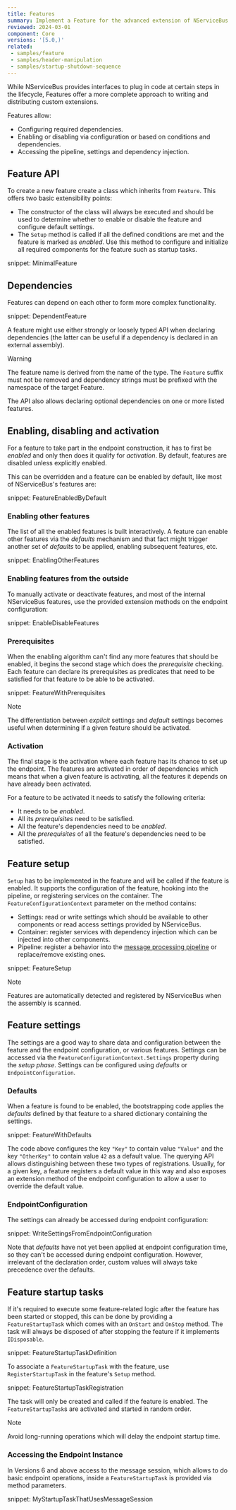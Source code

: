```yaml
---
title: Features
summary: Implement a Feature for the advanced extension of NServiceBus.
reviewed: 2024-03-01
component: Core
versions: '[5.0,)'
related:
 - samples/feature
 - samples/header-manipulation
 - samples/startup-shutdown-sequence
---
```


While NServiceBus provides interfaces to plug in code at certain steps in the lifecycle, Features offer a more complete approach to writing and distributing custom extensions.

Features allow:

 * Configuring required dependencies.
 * Enabling or disabling via configuration or based on conditions and dependencies.
 * Accessing the pipeline, settings and dependency injection.


## Feature API

To create a new feature create a class which inherits from `Feature`. This offers two basic extensibility points:

 * The constructor of the class will always be executed and should be used to determine whether to enable or disable the feature and configure default settings.
 * The `Setup` method is called if all the defined conditions are met and the feature is marked as *enabled*. Use this method to configure and initialize all required components for the feature such as startup tasks.

snippet: MinimalFeature


## Dependencies

Features can depend on each other to form more complex functionality.

snippet: DependentFeature

A feature might use either strongly or loosely typed API when declaring dependencies (the latter can be useful if a dependency is declared in an external assembly).

> [!WARNING]
> The feature name is derived from the name of the type. The `Feature` suffix must not be removed and dependency strings must be prefixed with the namespace of the target Feature.

The API also allows declaring optional dependencies on one or more listed features.


## Enabling, disabling and activation

For a feature to take part in the endpoint construction, it has to first be *enabled* and only then does it qualify for *activation*.   By default, features are disabled unless explicitly enabled.

This can be overridden and a feature can be enabled by default, like most of NServiceBus's features are:

snippet: FeatureEnabledByDefault


### Enabling other features

The list of all the enabled features is built interactively. A feature can enable other features via the *defaults* mechanism and that fact might trigger another set of *defaults* to be applied, enabling subsequent features, etc.

snippet: EnablingOtherFeatures


### Enabling features from the outside

To manually activate or deactivate features, and most of the internal NServiceBus features, use the provided extension methods on the endpoint configuration:

snippet: EnableDisableFeatures


### Prerequisites

When the enabling algorithm can't find any more features that should be enabled, it begins the second stage which does the *prerequisite* checking. Each feature can declare its prerequisites as predicates that need to be satisfied for that feature to be able to be activated.

snippet: FeatureWithPrerequisites

> [!NOTE]
> The differentiation between *explicit* settings and *default* settings becomes useful when determining if a given feature should be activated.


### Activation

The final stage is the activation where each feature has its chance to set up the endpoint. The features are activated in order of dependencies which means that when a given feature is activating, all the features it depends on have already been activated.

For a feature to be activated it needs to satisfy the following criteria:

 * It needs to be *enabled*.
 * All its *prerequisites* need to be satisfied.
 * All the feature's dependencies need to be *enabled*.
 * All the *prerequisites* of all the feature's dependencies need to be satisfied.


## Feature setup

`Setup` has to be implemented in the feature and will be called if the feature is enabled. It supports the configuration of the feature, hooking into the pipeline, or registering services on the container. The `FeatureConfigurationContext` parameter on the method contains:

 * Settings: read or write settings which should be available to other components or read access settings provided by NServiceBus.
 * Container: register services with dependency injection which can be injected into other components.
 * Pipeline: register a behavior into the [message processing pipeline](/nservicebus/pipeline/) or replace/remove existing ones.

snippet: FeatureSetup

> [!NOTE]
> Features are automatically detected and registered by NServiceBus when the assembly is scanned.


## Feature settings

The settings are a good way to share data and configuration between the feature and the endpoint configuration, or various features. Settings can be accessed via the `FeatureConfigurationContext.Settings` property during the *setup phase*. Settings can be configured using *defaults* or `EndpointConfiguration`.


### Defaults

When a feature is found to be enabled, the bootstrapping code applies the *defaults* defined by that feature to a shared dictionary containing the settings.

snippet: FeatureWithDefaults

The code above configures the key `"Key"` to contain value `"Value"` and the key `"OtherKey"` to contain value `42` as a default value. The querying API allows distinguishing between these two types of registrations. Usually, for a given key, a feature registers a default value in this way and also exposes an extension method of the endpoint configuration to allow a user to override the default value.


### EndpointConfiguration

The settings can already be accessed during endpoint configuration:

snippet: WriteSettingsFromEndpointConfiguration

Note that *defaults* have not yet been applied at endpoint configuration time, so they can't be accessed during endpoint configuration. However, irrelevant of the declaration order, custom values will always take precedence over the defaults.


## Feature startup tasks

If it's required to execute some feature-related logic after the feature has been started or stopped, this can be done by providing a `FeatureStartupTask` which comes with an `OnStart` and `OnStop` method. The task will always be disposed of after stopping the feature if it implements `IDisposable`.

snippet: FeatureStartupTaskDefinition

To associate a `FeatureStartupTask` with the feature, use `RegisterStartupTask` in the feature's `Setup` method.

snippet: FeatureStartupTaskRegistration

The task will only be created and called if the feature is enabled. The `FeatureStartupTask`s are activated and started in random order.

> [!NOTE]
> Avoid long-running operations which will delay the endpoint startup time.


### Accessing the Endpoint Instance

In Versions 6 and above access to the message session, which allows to do basic endpoint operations, inside a `FeatureStartupTask` is provided via method parameters.

snippet: MyStartupTaskThatUsesMessageSession

